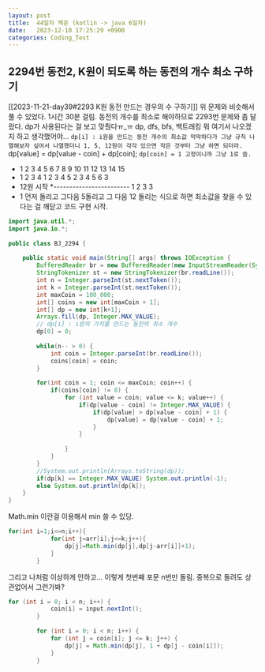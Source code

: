 ```yaml
---
layout: post
title:  44일차 백준 (kotlin -> java 6일차)
date:   2023-12-10 17:25:29 +0900
categories: Coding_Test
--- 
```

## 2294번 동전2, K원이 되도록 하는 동전의 개수 최소 구하기
[[2023-11-21-day39#2293 K원 동전 만드는 경우의 수 구하기]]
위 문제와 비슷해서 풀 수 있었다.
1시간 30분 걸림.
동전의 개수를 최소로 해야하므로 2293번 문제와 좀 달랐다.
dp가 사용된다는 걸 보고 맞췄다ㅠ_ㅠ
	dp, dfs, bfs, 백트래킹 뭐 여기서 나오겠지 하고 생각했어야...
`dp[i] : i원을 만드는 동전 개수의 최소값
막막하다가 그냥 규칙 나열해보자 싶어서 나열했더니
1, 5, 12원이 각각 있으면 작은 것부터 그냥 하면 되더라.
`dp[value] = dp[value - coin] + dp[coin];
`dp[coin] = 1 고정이니까 그냥 1로 씀.`
* 1 2 3 4 5 6 7 8 9 10 11 12 13 14 15  
* 1 2 3 4 1 2 3 4 5 2  3  4  5  6  3  
*  12원 시작
*------------------------ 1  2  3  3  
* 1 먼저 돌리고 그다음 5돌리고 그 다음 12 돌리는 식으로 하면 최소값을 찾을 수 있다는 걸 깨닫고 코드 구현 시작.

```java
import java.util.*;  
import java.io.*;  
  
public class BJ_2294 {  
  
    public static void main(String[] args) throws IOException {  
        BufferedReader br = new BufferedReader(new InputStreamReader(System.in));  
        StringTokenizer st = new StringTokenizer(br.readLine());  
        int n = Integer.parseInt(st.nextToken());  
        int k = Integer.parseInt(st.nextToken());  
        int maxCoin = 100_000;  
        int[] coins = new int[maxCoin + 1];  
        int[] dp = new int[k+1];  
        Arrays.fill(dp, Integer.MAX_VALUE);  
        // dp[i] : i원의 가치를 만드는 동전의 최소 개수  
        dp[0] = 0;  
  
        while(n-- > 0) {  
            int coin = Integer.parseInt(br.readLine());  
            coins[coin] = coin;  
        }  
  
        for(int coin = 1; coin <= maxCoin; coin++) {  
            if(coins[coin] != 0) {  
                for (int value = coin; value <= k; value++) {  
                    if(dp[value - coin] != Integer.MAX_VALUE) {  
                        if(dp[value] > dp[value - coin] + 1) {  
                            dp[value] = dp[value - coin] + 1;  
                        }  
                    }  
  
                }  
            }  
        }  
        //System.out.println(Arrays.toString(dp));  
        if(dp[k] == Integer.MAX_VALUE) System.out.println(-1);  
        else System.out.println(dp[k]);  
    }  
}
```
Math.min 이란걸 이용해서 min 쓸 수 있당.
```java
for(int i=1;i<=n;i++){
            for(int j=arr[i];j<=k;j++){
                dp[j]=Math.min(dp[j],dp[j-arr[i]]+1);
            }
        }
```
그리고 나처럼 이상하게 안하고...
이렇게 첫번째 포문 n번만 돌림.
중복으로 돌려도 상관없어서 그런가봐?
```java
for (int i = 0; i < n; i++) {
			coin[i] = input.nextInt();
		}
		
		for (int i = 0; i < n; i++) {
			for (int j = coin[i]; j <= k; j++) {
				dp[j] = Math.min(dp[j], 1 + dp[j - coin[i]]);
			}
		}
```